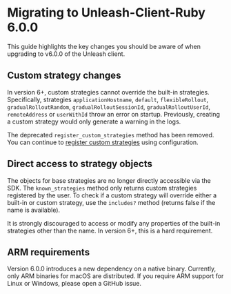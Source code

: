 # Migrating to Unleash-Client-Ruby 6.0.0

This guide highlights the key changes you should be aware of when upgrading to v6.0.0 of the Unleash client.

## Custom strategy changes

In version 6+, custom strategies cannot override the built-in strategies. Specifically, strategies `applicationHostname`, `default`, `flexibleRollout`, `gradualRolloutRandom`, `gradualRolloutSessionId`, `gradualRolloutUserId`, `remoteAddress` or `userWithId` throw an error on startup. Previously, creating a custom strategy would only generate a warning in the logs.

The deprecated `register_custom_strategies` method has been removed. You can continue to [register custom strategies](./README.md#custom-strategies) using configuration.

## Direct access to strategy objects

The objects for base strategies are no longer directly accessible via the SDK. The `known_strategies` method only returns custom strategies registered by the user. To check if a custom strategy will override either a built-in or custom strategy, use the `includes?` method (returns false if the name is available).

It is strongly discouraged to access or modify any properties of the built-in strategies other than the name. In version 6+, this is a hard requirement.

## ARM requirements

Version 6.0.0 introduces a new dependency on a native binary. Currently, only ARM binaries for macOS are distributed. If you require ARM support for Linux or Windows, please open a GitHub issue.